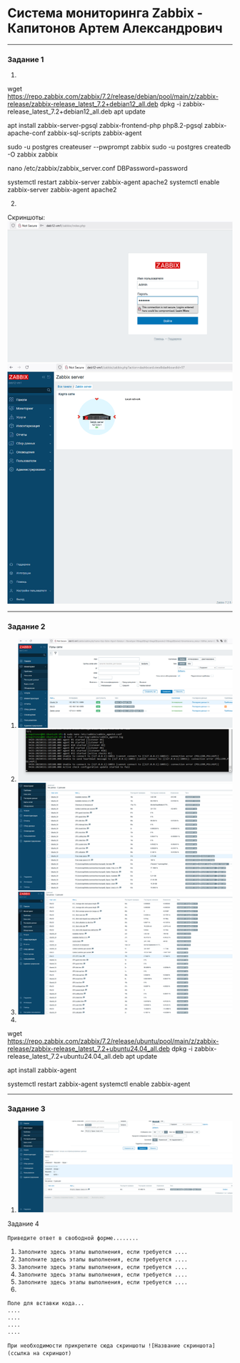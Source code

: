 # Система мониторинга Zabbix - Капитонов Артем Александрович





---

### Задание 1

1. 
wget https://repo.zabbix.com/zabbix/7.2/release/debian/pool/main/z/zabbix-release/zabbix-release_latest_7.2+debian12_all.deb
dpkg -i zabbix-release_latest_7.2+debian12_all.deb
apt update

apt install zabbix-server-pgsql zabbix-frontend-php php8.2-pgsql zabbix-apache-conf zabbix-sql-scripts zabbix-agent

sudo -u postgres createuser --pwprompt zabbix
sudo -u postgres createdb -O zabbix zabbix 

nano /etc/zabbix/zabbix_server.conf
DBPassword=password 

systemctl restart zabbix-server zabbix-agent apache2
systemctl enable zabbix-server zabbix-agent apache2

2.
Скриншоты:
![Скриншот1](https://github.com/Artem-K16git/Homeworks/blob/main/img/Auth_zabbix1.png)
![Скриншот2](https://github.com/Artem-K16git/Homeworks/blob/main/img/Auth_zabbix2.png)

---

### Задание 2

1. ![1](https://github.com/Artem-K16git/Homeworks/blob/main/img/Conf_hosts.png)
2. ![2](https://github.com/Artem-K16git/Homeworks/blob/main/img/zabbix_agent_logs1.png)
   ![3](https://github.com/Artem-K16git/Homeworks/blob/main/img/zabbix_agent_logs2.png)
3. ![4](https://github.com/Artem-K16git/Homeworks/blob/main/img/zabbix_agent_logs3.png)
4.  
wget https://repo.zabbix.com/zabbix/7.2/release/ubuntu/pool/main/z/zabbix-release/zabbix-release_latest_7.2+ubuntu24.04_all.deb
dpkg -i zabbix-release_latest_7.2+ubuntu24.04_all.deb
apt update

apt install zabbix-agent

systemctl restart zabbix-agent
systemctl enable zabbix-agent  


---

### Задание 3

1. ![1](https://github.com/Artem-K16git/Homeworks/blob/main/img/Win110_free_space.png)



Задание 4

`Приведите ответ в свободной форме........`

1. `Заполните здесь этапы выполнения, если требуется ....`
2. `Заполните здесь этапы выполнения, если требуется ....`
3. `Заполните здесь этапы выполнения, если требуется ....`
4. `Заполните здесь этапы выполнения, если требуется ....`
5. `Заполните здесь этапы выполнения, если требуется ....`
6. 

```
Поле для вставки кода...
....
....
....
....
```

`При необходимости прикрепитe сюда скриншоты
![Название скриншота](ссылка на скриншот)`
